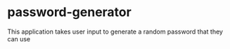 # password-generator
This application takes user input to generate a random password that they can use
